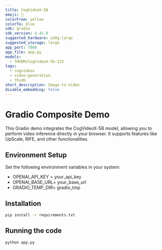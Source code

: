 ```yaml
---
title: CogVideoX-5B
emoji: 🎥
colorFrom: yellow
colorTo: blue
sdk: gradio
sdk_version: 4.42.0
suggested_hardware: a10g-large
suggested_storage: large
app_port: 7860
app_file: app.py
models:
  - THUDM/CogVideoX-5b-I2V
tags:
  - cogvideox
  - video-generation
  - thudm
short_description: Image-to-Video
disable_embedding: false
---
```


# Gradio Composite Demo

This Gradio demo integrates the CogVideoX-5B model, allowing you to perform video inference directly in your browser. It
supports features like UpScale, RIFE, and other functionalities.

## Environment Setup

Set the following environment variables in your system:

+ OPENAI_API_KEY = your_api_key
+ OPENAI_BASE_URL= your_base_url
+ GRADIO_TEMP_DIR= gradio_tmp

## Installation

```bash
pip install -r requirements.txt 
```

## Running the code

```bash
python app.py
```


